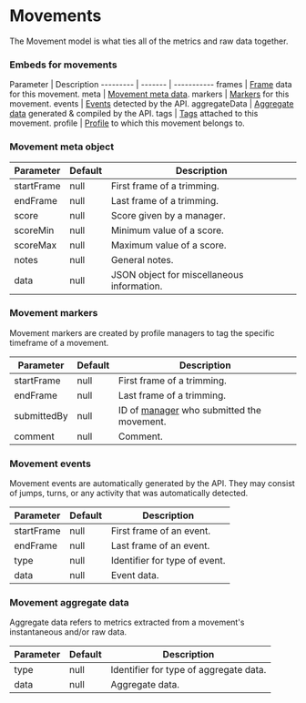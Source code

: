 # Movements

The Movement model is what ties all of the metrics and raw data together.

### Embeds for movements

Parameter | Description
--------- | ------- | -----------
frames | [Frame](#movement-frames) data for this movement.
meta | [Movement meta data](#movement-meta-object).
markers | [Markers](#movement-markers) for this movement.
events | [Events](#movement-events) detected by the API.
aggregateData | [Aggregate data](#movement-aggregate-data) generated & compiled by the API.
tags | [Tags](#tags) attached to this movement.
profile | [Profile](#profiles) to which this movement belongs to.

### Movement meta object

Parameter | Default | Description
--------- | ------- | -----------
startFrame | null | First frame of a trimming.
endFrame | null | Last frame of a trimming.
score | null | Score given by a manager.
scoreMin | null | Minimum value of a score.
scoreMax | null | Maximum value of a score.
notes | null | General notes.
data | null | JSON object for miscellaneous information.

### Movement markers

Movement markers are created by profile managers to tag the specific timeframe of a movement.

Parameter | Default | Description
--------- | ------- | -----------
startFrame | null | First frame of a trimming.
endFrame | null | Last frame of a trimming.
submittedBy | null | ID of [manager](#users) who submitted the movement.
comment | null | Comment.

### Movement events

Movement events are automatically generated by the API. They may consist of jumps, turns, or any activity that was automatically detected.

Parameter | Default | Description
--------- | ------- | -----------
startFrame | null | First frame of an event.
endFrame | null | Last frame of an event.
type | null | Identifier for type of event.
data | null | Event data.

### Movement aggregate data

Aggregate data refers to metrics extracted from a movement's instantaneous and/or raw data.

Parameter | Default | Description
--------- | ------- | -----------
type | null | Identifier for type of aggregate data.
data | null | Aggregate data.
